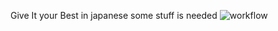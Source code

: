 Give It your Best in japanese
some stuff is needed
![workflow](https://github.com/<UserName>/<RepositoryName>/actions/workflows/main.yml/badge.svg)